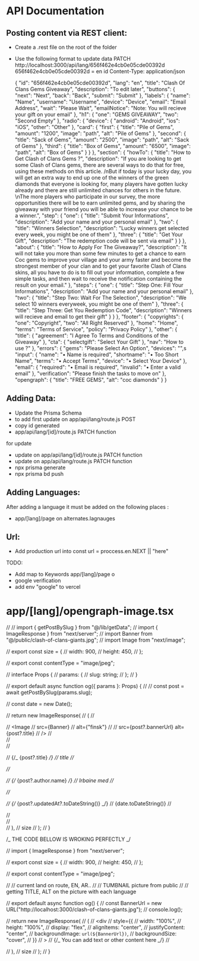 # API Documentation

## Posting content via REST client:

- Create a .rest file on the root of the folder
- Use the following format to update data
  PATCH http://localhost:3000/api/lang/656f462e4cb0e05cde00392d  
  656f462e4cb0e05cde00392d = en id
  Content-Type: application/json

  {
  "id": "656f462e4cb0e05cde00392d",
  "lang": "en",
  "title": "Clash Of Clans Gems Giveaway",
  "description": "To edit later",
  "buttons": {
  "next": "Next",
  "back": "Back",
  "submit": "Submit"
  },
  "labels": {
  "name": "Name",
  "username": "Username",
  "device": "Device",
  "email": "Email Address",
  "wait": "Please Wait",
  "emailNotice": "Note: You will recieve your gift on your email"
  },
  "h1": {
  "one": "GEMS GIVEAWAY",
  "two": "Second Empty"
  },
  "radio": {
  "device": {
  "android": "Android",
  "ios": "iOS",
  "other": "Other"
  },
  "card": {
  "first": {
  "title": "Pile of Gems",
  "amount": "1200",
  "image": "path",
  "alt": "Pile of Gems"
  },
  "second": {
  "title": "Sack of Gems",
  "amount": "2500",
  "image": "path",
  "alt": "Sack of Gems"
  },
  "third": {
  "title": "Box of Gems",
  "amount": "6500",
  "image": "path",
  "alt": "Box of Gems"
  }
  }
  },
  "section": {
  "howTo": {
  "title": "How to Get Clash of Clans Gems ?",
  "description": "If you are looking to get some Clash of Clans gems, there are several ways to do that for free, using these methods on this article. /nBut if today is your lucky day, you will get an extra way to end up one of the winners of the green diamonds that everyone is looking for, many players have gotten lucky already and there are still unlimited chances for others in the future. \nThe more players who participate in our survey, the more opportunities there will be to earn unlimited gems, and by sharing the giveaway with your friend you will be able to increase your chance to be a winner.",
  "step": {
  "one": {
  "title": "Submit Your Informations",
  "description": "Add your name and your personal email"
  },
  "two": {
  "title": "Winners Selection",
  "description": "Lucky winners get selected every week, you might be one of them"
  },
  "three": {
  "title": "Get Your Gift",
  "description": "The redemption code will be sent via email"
  }
  }
  },
  "about": {
  "title": "How to Apply For The Giveaway?",
  "description": "It will not take you more than some few minutes to get a chance to earn Coc gems to improve your village and your army faster and become the strongest member of your clan and to get your favorite Clash of Clans skins, all you have to do is to fill out your information, complete a few simple tasks, and then wait to receive the notification containing the result on your email."
  },
  "steps": {
  "one": {
  "title": "Step One: Fill Your Informations",
  "description": "Add your name and your personal email"
  },
  "two": {
  "title": "Step Two: Wait For The Selection",
  "description": "We select 10 winners everyweek, you might be one of them"
  },
  "three": {
  "title": "Step Three: Get You Redemption Code",
  "description": "Winners will recieve and email to get their gift"
  }
  }
  },
  "footer": {
  "copyrights": {
  "one": "Copyright",
  "two": "All Right Reserved"
  },
  "home": "Home",
  "terms": "Terms of Service",
  "policy": "Privacy Policy"
  },
  "other": {
  "title": {
  "agreement": "I Agree To Terms and Conditions of the Giveaway"
  },
  "cta": {
  "selectgift": "Select Your Gift"
  },
  "nav": "How to use ?"
  },
  "errors": {
  "gems": "Please Select An Option",
  "devices": "",s
  "input": {
  "name": "• Name is required",
  "shortname": "• Too Short Name",
  "terms": "• Accept Terms",
  "device": "• Select Your Device"
  },
  "email": {
  "required": "• Email is required",
  "invalid": "• Enter a valid email"
  },
  "verification": "Please finish the tasks to move on"
  },
  "opengraph": {
  "title": "FREE GEMS",
  "alt": "coc diamonds"
  }
  }

## Adding Data:

- Update the Prisma Schema
- to add first update on app/api/lang/route.js POST
- copy id generated
- app/api/lang/[id]/route.js PATCH function

for update

- update on app/api/lang/[id]/route.js PATCH function
- update on app/api/lang/route.js PATCH function
- npx prisma generate
- npx prisma bd push

## Adding Languages:

After adding a language it must be added on the following places :

- app/[lang]/page on alternates.lagnauges

## Url:

- Add production url into const url = proccess.en.NEXT || "here"

TODO:

- Add map to Keywords app/[lang]/page o
- google verification
- add env "google" to vercel

# app/[lang]/opengraph-image.tsx

// // import { getPostBySlug } from "@/lib/getData";
// import { ImageResponse } from "next/server";
// import Banner from "@/public/clash-of-clans-giants.jpg";
// import Image from "next/image";

// export const size = {
// width: 900,
// height: 450,
// };

// export const contentType = "image/jpeg";

// interface Props {
// params: {
// slug: string;
// };
// }

// export default async function og({ params }: Props) {
// // const post = await getPostBySlug(params.slug);

// const date = new Date();

// return new ImageResponse(
// (
// <div tw="relative flex items-center justify-center">
// <Image
// src={Banner}
// alt={"finsk"}
// // src={post?.bannerUrl} alt={post?.title}
// />
// <div tw="absolute flex bg-black opacity-50 inset-0 " />
// <div tw="absolute flex items-center top-2 w-full ">
// <p tw="text-white text-4xl flex font-bold m-5">
// {/_ {post?.title} _/}
// title
// </p>
// <p tw="text-indigo-200 text-xl flex font-bold m-5">
// {/_ {post?.author.name} _/}
// Irbaine med
// </p>
// <p tw="text-purple-200 text-xl flex font-bold m-5">
// {/_ {post?.updatedAt?.toDateString()} _/}
// {date.toDateString()}
// </p>
// </div>
// </div>
// ),
// size
// );
// }

/_ THE CODE BELLOW IS WROKING PERFECTLY _/

// import { ImageResponse } from "next/server";

// export const size = {
// width: 900,
// height: 450,
// };

// export const contentType = "image/jpeg";

// // current land on route, EN, AR..
// // TUMBNAIL picture from public
// // getting TITLE, ALT on the picture with each language

// export default async function og() {
// const BannerUrl = new URL("http://localhost:3000/clash-of-clans-giants.jpg");
// console.log();

// return new ImageResponse(
// (
// <div
// style={{
//           width: "100%",
//           height: "100%",
//           display: "flex",
//           alignItems: "center",
//           justifyContent: "center",
//           backgroundImage: `url(${BannerUrl})`,
//           backgroundSize: "cover",
//         }}
// >
// {/_ You can add text or other content here _/}
// </div>
// ),
// size
// );
// }
